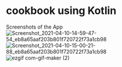 # cookbook using Kotlin
Screenshots of the App
![Screenshot_2021-04-10-14-59-47-54_eb8a65aaf203b801f720722f73a1cb98](https://user-images.githubusercontent.com/64951609/114265375-15bf2480-9a0e-11eb-9b11-03387a7fd15d.png)
![Screenshot_2021-04-10-15-00-21-88_eb8a65aaf203b801f720722f73a1cb98](https://user-images.githubusercontent.com/64951609/114265377-1788e800-9a0e-11eb-8120-da4b8b567f64.png)
![ezgif com-gif-maker (2)](https://user-images.githubusercontent.com/64951609/114265378-18217e80-9a0e-11eb-8065-c9a9051e23ee.gif)

